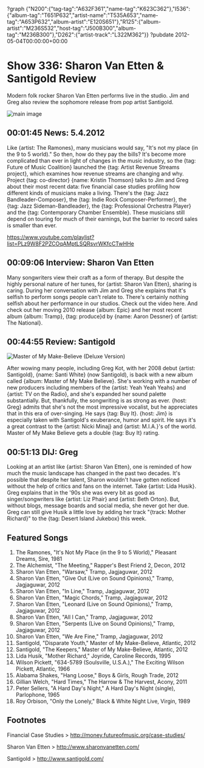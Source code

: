?graph {"N200":{"tag-tag":"A632F361","name-tag":"K623C362"},"I536":{"album-tag":"T651P632","artist-name":"T535A653","name-tag":"A653P632","album-artist":"E120S651"},"R125":{"album-artist":"M236S532","host-tag":"J500B300","album-tag":"M236B300"},"D262":{"artist-track":"L322M362"}}
?pubdate 2012-05-04T00:00:00+00:00

# Show 336: Sharon Van Etten & Santigold Review
Modern folk rocker Sharon Van Etten performs live in the studio. Jim and Greg also review the sophomore release from pop artist Santigold.

![main image](http://static.soundopinions.org/images/2012/sve.jpg)


## 00:01:45 News: 5.4.2012
Like {artist: The Ramones}, many musicians would say, "It's not my place (in the 9 to 5 world)." So then, how do they pay the bills? It's become more complicated than ever in light of changes in the music industry, so the {tag: Future of Music Coalition} launched the {tag: Artist Revenue Streams project}, which examines how revenue streams are changing and why. Project {tag: co-director} {name: Kristin Thomson} talks to Jim and Greg about their most recent data: five financial case studies profiling how different kinds of musicians make a living. There's the {tag: Jazz Bandleader-Composer}, the {tag: Indie Rock Composer-Performer}, the {tag: Jazz Sideman-Bandleader}, the {tag: Professional Orchestra Player} and the {tag: Contemporary Chamber Ensemble}. These musicians still depend on touring for much of their earnings, but the barrier to record sales is smaller than ever.

https://www.youtube.com/playlist?list=PLz9W8F2PZCOqAMptLSQRsvrWKfcCTwHHe

## 00:09:06 Interview: Sharon Van Etten
Many songwriters view their craft as a form of therapy. But despite the highly personal nature of her tunes, for {artist: Sharon Van Etten}, sharing is caring. During her conversation with Jim and Greg she explains that it's selfish to perform songs people can't relate to. There's certainly nothing selfish about her performance in our studios. Check out the video here. And check out her moving 2010 release {album: Epic} and her most recent album {album: Tramp}, {tag: produce}d by {name: Aaron Dessner} of {artist: The National}.

## 00:44:55 Review: Santigold
![Master of My Make-Believe (Deluxe Version)](http://is3.mzstatic.com/image/thumb/Music/v4/06/fa/fb/06fafbb0-84fa-75ce-a1f7-af90a52c6fa5/source/600x600bb.jpg "271500846/513473335")

After wowing many people, including Greg Kot, with her 2008 debut {artist: Santigold}, {name: Santi White} (now Santigold), is back with a new album called {album: Master of My Make Believe}.
She's working with a number of new producers including members of the {artist: Yeah Yeah Yeahs} and {artist: TV on the Radio}, and she's expanded her sound palette substantially. But, thankfully, the songwriting is as strong as ever. {host: Greg} admits that she's not the most impressive vocalist, but he appreciates that in this era of over-singing. He says {tag: Buy It}. {host: Jim} is especially taken with Santigold's exuberance, humor and spirit. He says it's a great contrast to the {artist: Nicki Minaj} and {artist: M.I.A.}'s of the world. Master of My Make Believe gets a double {tag: Buy It} rating.

## 00:51:13 DIJ: Greg
Looking at an artist like {artist: Sharon Van Etten}, one is reminded of how much the music landscape has changed in the past two decades. It's possible that despite her talent, Sharon wouldn't have gotten noticed without the help of critics and fans on the internet. Take {artist: Lida Husik}. Greg explains that in the '90s she was every bit as good as singer/songwriters like {artist: Liz Phair} and {artist: Beth Orton}. But, without blogs, message boards and social media, she never got her due. Greg can still give Husik a little love by adding her track "{track: Mother Richard}" to the {tag: Desert Island Jukebox} this week.


## Featured Songs
1. The Ramones, "It's Not My Place (in the 9 to 5 World)," Pleasant Dreams, Sire, 1981
2. The Alchemist, "The Meeting," Rapper's Best Friend 2, Decon, 2012
3. Sharon Van Etten, "Warsaw," Tramp, Jagjaguwar, 2012
4. Sharon Van Etten, "Give Out (Live on Sound Opinions)," Tramp, Jagjaguwar, 2012
5. Sharon Van Etten, "In Line," Tramp, Jagjaguwar, 2012
6. Sharon Van Etten, "Magic Chords," Tramp, Jagjaguwar, 2012
7. Sharon Van Etten, "Leonard (Live on Sound Opinions)," Tramp, Jagjaguwar, 2012
8. Sharon Van Etten, "All I Can," Tramp, Jagjaguwar, 2012
9. Sharon Van Etten, "Serpents (Live on Sound Opinions)," Tramp, Jagjaguwar, 2012
10. Sharon Van Etten, "We Are Fine," Tramp, Jagjaguwar, 2012
11. Santigold, "Disparate Youth," Master of My Make-Believe, Atlantic, 2012
12. Santigold, "The Keepers," Master of My Make-Believe, Atlantic, 2012
13. Lida Husik, "Mother Richard," Joyride, Caroline Records, 1995
14. Wilson Pickett, "634-5789 (Soulsville, U.S.A.)," The Exciting Wilson Pickett, Atlantic, 1966
15. Alabama Shakes, "Hang Loose," Boys & Girls, Rough Trade, 2012
16. Gillian Welch, "Hard Times," The Harrow & The Harvest, Acony, 2011
17. Peter Sellers, "A Hard Day's Night," A Hard Day's Night (single), Parlophone, 1965
18. Roy Orbison, "Only the Lonely," Black & White Night Live, Virgin, 1989

## Footnotes

Financial Case Studies > http://money.futureofmusic.org/case-studies/

Sharon Van Etten > http://www.sharonvanetten.com/

Santigold > http://www.santigold.com/